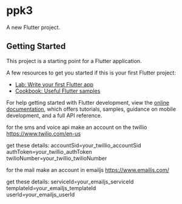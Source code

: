 # ppk3

A new Flutter project.

## Getting Started

This project is a starting point for a Flutter application.

A few resources to get you started if this is your first Flutter project:

- [Lab: Write your first Flutter app](https://docs.flutter.dev/get-started/codelab)
- [Cookbook: Useful Flutter samples](https://docs.flutter.dev/cookbook)

For help getting started with Flutter development, view the
[online documentation](https://docs.flutter.dev/), which offers tutorials,
samples, guidance on mobile development, and a full API reference.



for the sms and voice api make an account on the twillio
https://www.twilio.com/en-us

get these details:
accountSid=your_twillio_accountSid <br>
authToken=your_twillio_authToken <br>
twilioNumber=your_twillio_twilioNumber <br>


for the mail make an account in emailjs
https://www.emailjs.com/

get these details:
serviceId=your_emailjs_serviceId <br>
templateId=your_emailjs_templateId <br>
userId=your_emailjs_userId <br>
